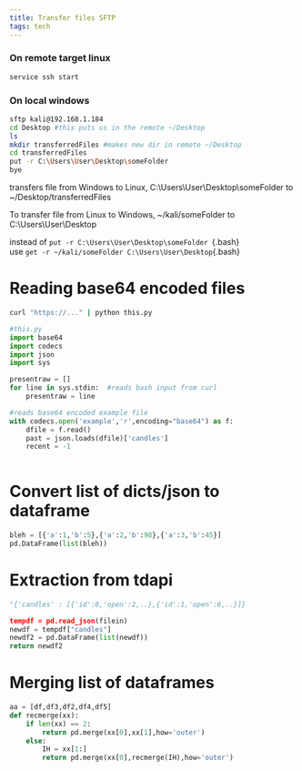 ```yaml
---
title: Transfer files SFTP
tags: tech
---
```



### On remote target linux

```bash
service ssh start
```

### On local windows

```bash
sftp kali@192.168.1.184
cd Desktop #this puts us in the remote ~/Desktop
ls 
mkdir transferredFiles #makes new dir in remote ~/Desktop
cd transferredFiles
put -r C:\Users\User\Desktop\someFolder 
bye
```
transfers file from Windows to Linux, C:\Users\User\Desktop\someFolder to ~/Desktop/transferredFiles


To transfer file from Linux to Windows, ~/kali/someFolder to C:\Users\User\Desktop

instead of `put -r C:\Users\User\Desktop\someFolder `{.bash}  
use `get -r ~/kali/someFolder C:\Users\User\Desktop`{.bash}


# Reading base64 encoded files

```bash
curl "https://..." | python this.py
```

```py
#this.py
import base64
import codecs
import json
import sys

presentraw = []
for line in sys.stdin:  #reads bash input from curl
    presentraw = line 

#reads base64 encoded example file
with codecs.open('example','r',encoding="base64") as f:
    dfile = f.read()
    past = json.loads(dfile)['candles']
    recent = -1
    

```

# Convert list of dicts/json to dataframe

```py
bleh = [{'a':1,'b':5},{'a':2,'b':98},{'a':3,'b':45}]
pd.DataFrame(list(bleh))
```


# Extraction from tdapi

```py
"{'candles' : [{'id':0,'open':2,..},{'id':1,'open':6,..}]}

tempdf = pd.read_json(filein)
newdf = tempdf["candles"]
newdf2 = pd.DataFrame(list(newdf))
return newdf2
```


# Merging list of dataframes

```py
aa = [df,df3,df2,df4,df5]
def recmerge(xx):
    if len(xx) == 2:
        return pd.merge(xx[0],xx[1],how='outer')
    else:
        IH = xx[1:]
        return pd.merge(xx[0],recmerge(IH),how='outer')
```